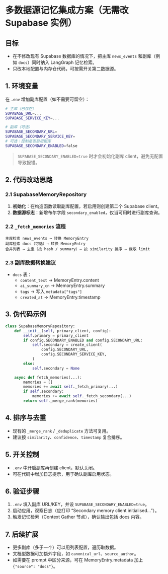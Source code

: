 # 多数据源记忆集成方案（无需改 Supabase 实例）

## 目标

- 在不修改现有 Supabase 数据库的情况下，把主库 `news_events` 和副库（例如 `docs`）同时纳入 LangGraph 记忆检索。
- 只改本地配置与内存仓代码，可按需开关第二数据源。

## 1. 环境变量

在 `.env` 增加副库配置（如不需要可留空）：

```bash
# 主库（已存在）
SUPABASE_URL=...
SUPABASE_SERVICE_KEY=...

# 副库（可选）
SUPABASE_SECONDARY_URL=
SUPABASE_SECONDARY_SERVICE_KEY=
# 可选：控制是否启用副库
SUPABASE_SECONDARY_ENABLED=false
```

> `SUPABASE_SECONDARY_ENABLED=true` 时才会初始化副库 client，避免无配置导致报错。

## 2. 代码改动思路

### 2.1 SupabaseMemoryRepository

1. **初始化**：在构造函数读取副库配置，若启用则创建第二个 Supabase client。
2. **数据源标志**：新增布尔字段 `secondary_enabled`，仅当可用时进行副库查询。

### 2.2 `_fetch_memories` 流程

```
主库检索 news_events → 转换 MemoryEntry
副库检索 docs（可选）→ 转换 MemoryEntry
合并列表 → 去重（按 hash / summary）→ 按 similarity 排序 → 截取 limit
```

### 2.3 副库数据转换建议

- `docs` 表：
  - `content_text` → MemoryEntry.content
  - `ai_summary_cn` → MemoryEntry.summary
  - `tags` → 写入 `metadata["tags"]`
  - `created_at` → MemoryEntry.timestamp

## 3. 伪代码示例

```python
class SupabaseMemoryRepository:
    def __init__(self, primary_client, config):
        self.primary = primary_client
        if config.SECONDARY_ENABLED and config.SECONDARY_URL:
            self.secondary = create_client(
                config.SECONDARY_URL,
                config.SECONDARY_SERVICE_KEY,
            )
        else:
            self.secondary = None

    async def fetch_memories(...):
        memories = []
        memories += await self._fetch_primary(...)
        if self.secondary:
            memories += await self._fetch_secondary(...)
        return self._merge_rank(memories)
```

## 4. 排序与去重

- 现有的 `_merge_rank` / `_deduplicate` 方法可复用。
- 建议按 `similarity`、`confidence`、`timestamp` 复合排序。

## 5. 开关控制

- `.env` 中开启副库再创建 client，默认关闭。
- 可在代码中增加日志提示，用于确认副库启用状态。

## 6. 验证步骤

1. `.env` 填入副库 URL/KEY，并设 `SUPABASE_SECONDARY_ENABLED=true`。
2. 启动应用，观察日志（应打印 “Secondary memory client initialised…”）。
3. 触发记忆检索（Context Gather 节点），确认输出包括 docs 内容。

## 7. 后续扩展

- 更多副库（多于一个）可以用列表配置，遍历取数据。
- 文档型数据可加额外字段，如 `canonical_url`、`source_author`。
- 如需要在 prompt 中区分来源，可在 MemoryEntry.metadata 加上 `{"source": "docs"}`。
